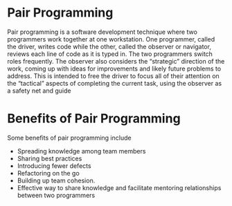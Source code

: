 # Pair Programming

Pair programming is a software development technique where two programmers work together at one workstation. One programmer, called the driver, writes code while the
other, called the observer or navigator, reviews each line of code as it is typed in. The two programmers switch roles frequently. The observer also considers the 
“strategic” direction of the work, coming up with ideas for improvements and likely future problems to address. This is intended to free the driver to focus all of their
attention on the “tactical” aspects of completing the current task, using the observer as a safety net and guide

# Benefits of Pair Programming

Some benefits of pair programming include 
- Spreading knowledge among team members
- Sharing best practices 
- Introducing fewer defects 
- Refactoring on the go 
- Building up team cohesion. 
- Effective way to share knowledge and facilitate mentoring relationships between two programmers
